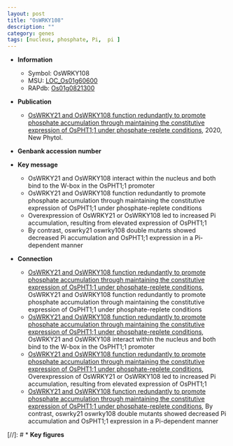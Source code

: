 ```yaml
---
layout: post
title: "OsWRKY108"
description: ""
category: genes
tags: [nucleus, phosphate, Pi,  pi ]
---
```


* **Information**  
    + Symbol: OsWRKY108  
    + MSU: [LOC_Os01g60600](http://rice.plantbiology.msu.edu/cgi-bin/ORF_infopage.cgi?orf=LOC_Os01g60600)  
    + RAPdb: [Os01g0821300](http://rapdb.dna.affrc.go.jp/viewer/gbrowse_details/irgsp1?name=Os01g0821300)  

* **Publication**  
    + [OsWRKY21 and OsWRKY108 function redundantly to promote phosphate accumulation through maintaining the constitutive expression of OsPHT1;1 under phosphate-replete conditions](http://www.ncbi.nlm.nih.gov/pubmed?term=OsWRKY21+and+OsWRKY108+function+redundantly+to+promote+phosphate+accumulation+through+maintaining+the+constitutive+expression+of+OsPHT1;1+under+phosphate-replete+conditions%5BTitle%5D), 2020, New Phytol.

* **Genbank accession number**  

* **Key message**  
    + OsWRKY21 and OsWRKY108 interact within the nucleus and both bind to the W-box in the OsPHT1;1 promoter
    + OsWRKY21 and OsWRKY108 function redundantly to promote phosphate accumulation through maintaining the constitutive expression of OsPHT1;1 under phosphate-replete conditions
    + Overexpression of OsWRKY21 or OsWRKY108 led to increased Pi accumulation, resulting from elevated expression of OsPHT1;1
    + By contrast, oswrky21 oswrky108 double mutants showed decreased Pi accumulation and OsPHT1;1 expression in a Pi-dependent manner

* **Connection**  
    + [OsWRKY21 and OsWRKY108 function redundantly to promote phosphate accumulation through maintaining the constitutive expression of OsPHT1;1 under phosphate-replete conditions](http://www.ncbi.nlm.nih.gov/pubmed?term=OsWRKY21+and+OsWRKY108+function+redundantly+to+promote+phosphate+accumulation+through+maintaining+the+constitutive+expression+of+OsPHT1;1+under+phosphate-replete+conditions%5BTitle%5D), OsWRKY21 and OsWRKY108 function redundantly to promote phosphate accumulation through maintaining the constitutive expression of OsPHT1;1 under phosphate-replete conditions
    + [OsWRKY21 and OsWRKY108 function redundantly to promote phosphate accumulation through maintaining the constitutive expression of OsPHT1;1 under phosphate-replete conditions](http://www.ncbi.nlm.nih.gov/pubmed?term=OsWRKY21+and+OsWRKY108+function+redundantly+to+promote+phosphate+accumulation+through+maintaining+the+constitutive+expression+of+OsPHT1;1+under+phosphate-replete+conditions%5BTitle%5D),  OsWRKY21 and OsWRKY108 interact within the nucleus and both bind to the W-box in the OsPHT1;1 promoter
    + [OsWRKY21 and OsWRKY108 function redundantly to promote phosphate accumulation through maintaining the constitutive expression of OsPHT1;1 under phosphate-replete conditions](http://www.ncbi.nlm.nih.gov/pubmed?term=OsWRKY21+and+OsWRKY108+function+redundantly+to+promote+phosphate+accumulation+through+maintaining+the+constitutive+expression+of+OsPHT1;1+under+phosphate-replete+conditions%5BTitle%5D),  Overexpression of OsWRKY21 or OsWRKY108 led to increased Pi accumulation, resulting from elevated expression of OsPHT1;1
    + [OsWRKY21 and OsWRKY108 function redundantly to promote phosphate accumulation through maintaining the constitutive expression of OsPHT1;1 under phosphate-replete conditions](http://www.ncbi.nlm.nih.gov/pubmed?term=OsWRKY21+and+OsWRKY108+function+redundantly+to+promote+phosphate+accumulation+through+maintaining+the+constitutive+expression+of+OsPHT1;1+under+phosphate-replete+conditions%5BTitle%5D),  By contrast, oswrky21 oswrky108 double mutants showed decreased Pi accumulation and OsPHT1;1 expression in a Pi-dependent manner

[//]: # * **Key figures**  


